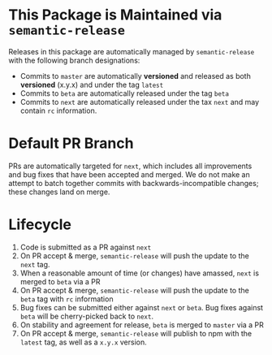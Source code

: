# This Package is Maintained via `semantic-release`

Releases in this package are automatically managed by `semantic-release` with the following branch designations:

- Commits to `master` are automatically **versioned** and released as both **versioned** (x.y.x) and under the tag `latest`
- Commits to `beta` are automatically released under the tag `beta`
- Commits to `next` are automatically released under the tax `next` and may contain `rc` information.

# Default PR Branch

PRs are automatically targeted for `next`, which includes all improvements and bug fixes that have been accepted and merged. We do not make an attempt to batch together commits with backwards-incompatible changes; these changes land on merge.

# Lifecycle

1. Code is submitted as a PR against `next`
2. On PR accept & merge, `semantic-release` will push the update to the `next` tag.
3. When a reasonable amount of time (or changes) have amassed, `next` is merged to `beta` via a PR
4. On PR accept & merge, `semantic-release` will push the update to the `beta` tag with `rc` information
5. Bug fixes can be submitted either against `next` or `beta`. Bug fixes against `beta` will be cherry-picked back to `next`.
6. On stability and agreement for release, `beta` is merged to `master` via a PR
7. On PR accept & merge, `semantic-release` will publish to npm with the `latest` tag, as well as a `x.y.x` version.
